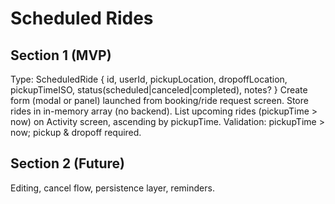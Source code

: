 # Scheduled Rides

## Section 1 (MVP)
Type: ScheduledRide { id, userId, pickupLocation, dropoffLocation, pickupTimeISO, status(scheduled|canceled|completed), notes? }
Create form (modal or panel) launched from booking/ride request screen.
Store rides in in-memory array (no backend).
List upcoming rides (pickupTime > now) on Activity screen, ascending by pickupTime.
Validation: pickupTime > now; pickup & dropoff required.

## Section 2 (Future)
Editing, cancel flow, persistence layer, reminders.